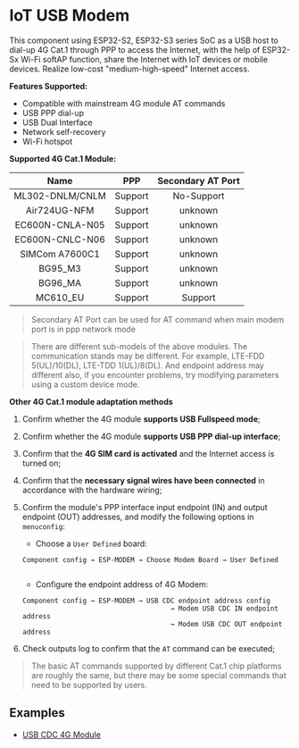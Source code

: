 # IoT USB Modem

This component using ESP32-S2, ESP32-S3 series SoC as a USB host to dial-up 4G Cat.1 through PPP to access the Internet, with the help of ESP32-Sx Wi-Fi softAP function, share the Internet with IoT devices or mobile devices. Realize low-cost "medium-high-speed" Internet access.

**Features Supported:**

* Compatible with mainstream 4G module AT commands
* USB PPP dial-up
* USB Dual Interface
* Network self-recovery
* Wi-Fi hotspot

**Supported 4G Cat.1 Module:** 

|      Name       |   PPP   | Secondary AT Port |
| :-------------: | :-----: | :---------------: |
| ML302-DNLM/CNLM | Support |    No-Support     |
|  Air724UG-NFM   | Support |      unknown      |
| EC600N-CNLA-N05 | Support |      unknown      |
| EC600N-CNLC-N06 | Support |      unknown      |
| SIMCom A7600C1  | Support |      unknown      |
|     BG95_M3     | Support |      unknown      |
|     BG96_MA     | Support |      unknown      |
|    MC610_EU     | Support |      Support      |

> Secondary AT Port can be used for AT command when main modem port is in ppp network mode

> There are different sub-models of the above modules. The communication stands may be different. For example, LTE-FDD 5(UL)/10(DL), LTE-TDD 1(UL)/8(DL). And endpoint address may different also, if you encounter problems, try modifying parameters using a custom device mode.

**Other 4G Cat.1 module adaptation methods**

1. Confirm whether the 4G module **supports USB Fullspeed mode**;
2. Confirm whether the 4G module **supports USB PPP dial-up interface**;
3. Confirm that the **4G SIM card is activated** and the Internet access is turned on;
4. Confirm that the **necessary signal wires have been connected** in accordance with the hardware wiring;
5. Confirm the module's PPP interface input endpoint (IN) and output endpoint (OUT) addresses, and modify the following options in `menuconfig`: 

   * Choose a `User Defined` board:
   ```
   Component config → ESP-MODEM → Choose Modem Board → User Defined
                                
   ```
   * Configure the endpoint address of 4G Modem:
   ```
   Component config → ESP-MODEM → USB CDC endpoint address config
                                        → Modem USB CDC IN endpoint address
                                        → Modem USB CDC OUT endpoint address
   ```

6. Check outputs log to confirm that the `AT` command can be executed;

> The basic AT commands supported by different Cat.1 chip platforms are roughly the same, but there may be some special commands that need to be supported by users.

## Examples

* [USB CDC 4G Module](https://github.com/espressif/esp-iot-solution/tree/master/examples/usb/host/usb_cdc_4g_module)

